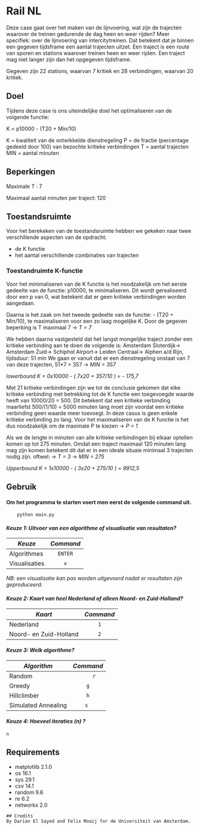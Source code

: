 # Rail NL

Deze case gaat over het maken van de lijnvoering, wat zijn de trajecten waarover de treinen gedurende de dag heen en weer rijden? 
Meer specifiek: over de lijnvoering van intercitytreinen. Dat betekent dat je binnen een gegeven tijdsframe een aantal trajecten uitzet. 
Een traject is een route van sporen en stations waarover treinen heen en weer rijden. 
Een traject mag niet langer zijn dan het opgegeven tijdsframe. 

Gegeven zijn 22 stations, waarvan 7 kritiek en 28 verbindingen, waarvan 20 kritiek. 

## Doel

Tijdens deze case is ons uiteindelijke doel het optimaliseren van de volgende functie:

K = p10000 - (T20 + Min/10)

K = kwaliteit van de ontwikkelde dienstregeling
P = de fractie (percentage gedeeld door 100) van bezochte kritieke verbindingen
T = aantal trajecten
MIN = aantal minuten

## Beperkingen 

Maximale T : 7

Maximaal aantal minuten per traject: 120

## Toestandsruimte

Voor het berekeken van de toestandsruimte hebben we gekeken naar twee verschillende aspecten van de opdracht:
- de K functie
- het aantal verschillende combinaties van trajecten

### Toestandruimte K-functie

Voor het minimaliseren van de K functie is het noodzakelijk om het eerste gedeelte van de functie: p10000, te minimaliseren. 
Dit wordt gerealiseerd door een p van 0, wat betekent dat er geen kritieke verbindingen worden aangedaan. 

Daarna is het zaak om het tweede gedeelte van de functie: - (T20 + Min/10), te maximaliseren voor een zo laag mogelijke K.
Door de gegeven beperking is T maximaal 7 -> *T = 7*

We hebben daarna vastgesteld dat het langst mongelijke traject zonder een kritieke verbinding aan te doen de volgende is:
Amsterdam Sloterdijk-> Amsterdam Zuid-> Schiphol Airport-> Leiden Centraal-> Alphen a/d Rijn, tijdsduur: 51 min
We gaan er vanuit dat er een dienstregeling onstaat van 7 van deze trajecten, 51*7 = 357 -> *MIN = 357*

*lowerbound K = 0x10000 - ( 7x20 + 357/10 ) = - 175,7* 

Met 21 kritieke verbindingen zijn we tot de conclusie gekomen dat elke kritieke verbinding met betrekking tot de K functie een toegevoegde waarde heeft van 10000/20 = 500. Dit betekent dat een kritieke verbinding maarliefst 500/(1/10) = 5000 minuten lang moet zijn voordat een kritieke verbinding geen waarde meer toevoegt. In deze casus is geen enkele kritieke verbinding zo lang.
Voor het maximaliseren van de K functie is het dus noodzakelijk om de maximale P te kiezen -> *P = 1*

Als we de lengte in minuten van alle kritieke verbindingen bij elkaar optellen komen op tot 275 minuten. Omdat een traject maximaal 120 minuten lang mag zijn komen betekent dit dat er in een ideale situaie minimaal 3 trajecten nodig zijn. oftwel:
-> *T = 3* 
-> *MIN = 275*

*Upperbound K = 1x10000 - ( 3x20 + 275/10 ) = 9912,5*

## Gebruik

#### Om het programma te starten voert men eerst de volgende command uit.
```
    python main.py
```

#### *Keuze 1: Uitvoer van een algorithme of visualisatie van resultaten?*

| *Keuze*       	|   *Command*   	|
|---------------	|:-------------:	|
| Algorithmes   	| ``` ENTER ``` 	|
| Visualisaties 	|   ``` v ```   	|

*NB: een visualisatie kan pas worden uitgevoerd nadat er resultaten zijn geproduceerd.*


#### *Keuze 2: Kaart van heel Nederland of alleen Noord- en Zuid-Holland?*

| *Kaart*                	| *Command* 	|
|------------------------	|:---------:	|
| Nederland              	| ``` 1 ``` 	|
| Noord- en Zuid-Holland 	| ``` 2 ``` 	|

#### *Keuze 3: Welk algorithme?*

| *Algorithm*         	| *Command*                                 	|
|---------------------	|:-------------------------------------------:	|
| Random              	|             ```     r ```            	|
| Greedy              	|               ``` g ```              	|
| Hillclimber         	|            ``` h ```            	|
| Simulated Annealing 	| ``` s  ``` |



#### *Keuze 4: Hoeveel iteraties (n) ?*
```
n
```


## Requirements

- matplotlib 2.1.0
- os 16.1
- sys 29.1
- csv 14.1
- random 9.6
- re 6.2
- networkx 2.0



```
## Credits
By Darian El Sayed and Felix Mooij for de Universiteit van Amsterdam.
